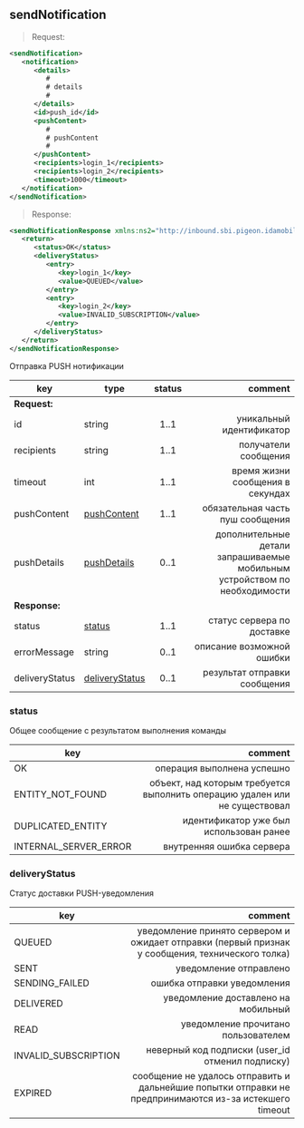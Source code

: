 ## sendNotification

>Request:

```xml
<sendNotification>
   <notification>
      <details>
         #
         # details
         #
      </details>
      <id>push_id</id>
      <pushContent>
         #
         # pushContent
         #
      </pushContent>
      <recipients>login_1</recipients>
      <recipients>login_2</recipients>
      <timeout>1000</timeout>
   </notification>
</sendNotification>
```

>Response:

```xml
<sendNotificationResponse xmlns:ns2="http://inbound.sbi.pigeon.idamobile.com/">
   <return>
      <status>OK</status>
      <deliveryStatus>
         <entry>
            <key>login_1</key>
            <value>QUEUED</value>
         </entry>
         <entry>
            <key>login_2</key>
            <value>INVALID_SUBSCRIPTION</value>
         </entry>
      </deliveryStatus>
   </return>
</sendNotificationResponse>
```

Отправка PUSH нотификации

key | type | status | comment
--- | --- | :---: | ---:
**Request:** | | |
id | string | 1..1 | уникальный идентификатор
recipients | string | 1..1 | получатели сообщения
timeout | int | 1..1 | время жизни сообщения в секундах
pushContent | [pushContent](#pushcontent) | 1..1 | обязательная часть пуш сообщения
pushDetails | [pushDetails](#pushdetails) | 0..1 | дополнительные детали запрашиваемые мобильным устройством по необходимости
**Response:** | | |
status | [status](#status) | 1..1 | статус сервера по доставке
errorMessage | string | 0..1 | описание возможной ошибки
deliveryStatus | [deliveryStatus](#deliverystatus) | 0..1 | результат отправки сообщения

### status

Общее сообщение с результатом выполнения команды

key | comment
--- | ---:
OK | операция выполнена успешно
ENTITY_NOT_FOUND | объект, над которым требуется выполнить операцию удален или не существовал
DUPLICATED_ENTITY | идентификатор уже был использован ранее
INTERNAL_SERVER_ERROR | внутренняя ошибка сервера

### deliveryStatus

Статус доставки PUSH-уведомления

key | comment
--- | ---:
QUEUED | уведомление принято сервером и ожидает отправки (первый признак у сообщения, технического толка)
SENT | уведомление отправлено
SENDING_FAILED | ошибка отправки уведомления
DELIVERED | уведомление доставлено на мобильный
READ| уведомление прочитано пользователем
INVALID_SUBSCRIPTION | неверный код подписки (user_id отменил подписку)
EXPIRED | сообщение не удалось отправить и дальнейшие попытки отправки не предпринимаются из-за истекшего timeout
